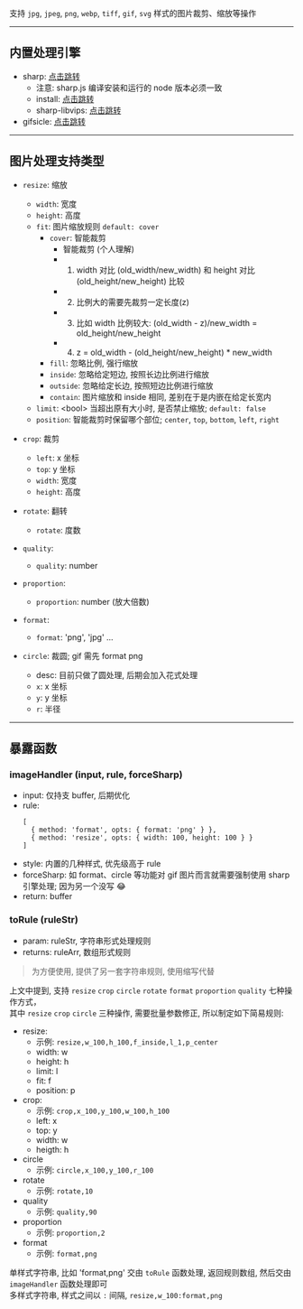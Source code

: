 支持 `jpg`, `jpeg`, `png`, `webp`, `tiff`, `gif`, `svg` 样式的图片裁剪、缩放等操作

---
## 内置处理引擎
* sharp: [点击跳转](https://sharp.pixelplumbing.com/en/stable/api-resize/#resize)
  * 注意: sharp.js 编译安装和运行的 node 版本必须一致
  * install: [点击跳转](https://github.com/lovell/sharp/blob/master/docs/install.md#custom-prebuilt-binaries)
  * sharp-libvips: [点击跳转](https://github.com/lovell/sharp-libvips/releases/)
* gifsicle: [点击跳转](http://www.lcdf.org/gifsicle/man.html)

---
## 图片处理支持类型

* `resize`: 缩放
  * `width`: 宽度
  * `height`: 高度
  * `fit`: 图片缩放规则 `default: cover`
    * `cover`: 智能裁剪
      * 智能裁剪 (个人理解)
      * 1. width 对比 (old_width/new_width) 和 height 对比 (old_height/new_height) 比较
      * 2. 比例大的需要先裁剪一定长度(z)
      * 3. 比如 width 比例较大: (old_width - z)/new_width = old_height/new_height
      * 4. z = old_width - (old_height/new_height) * new_width
    * `fill`: 忽略比例, 强行缩放
    * `inside`: 忽略给定短边, 按照长边比例进行缩放
    * `outside`: 忽略给定长边, 按照短边比例进行缩放
    * `contain`: 图片缩放和 inside 相同, 差别在于是内嵌在给定长宽内
  * `limit`: \<bool\> 当超出原有大小时, 是否禁止缩放; `default: false`
  * `position`: 智能裁剪时保留哪个部位; `center`, `top`, `bottom`, `left`, `right` 

* `crop`: 裁剪
  * `left`: x 坐标
  * `top`: y 坐标
  * `width`: 宽度
  * `height`: 高度
* `rotate`: 翻转
  * `rotate`: 度数
* `quality`: 
  * `quality`: number
* `proportion`:
  * `proportion`: number (放大倍数)
* `format`:
  * `format`: 'png', 'jpg' ...
* `circle`: 裁圆; gif 需先 format png
  * desc: 目前只做了圆处理, 后期会加入花式处理
  * `x`: x 坐标
  * `y`: y 坐标
  * `r`: 半径

---
## 暴露函数

### imageHandler (input, rule, forceSharp)

* input: 仅持支 buffer, 后期优化
* rule:
  ```
  [
    { method: 'format', opts: { format: 'png' } },
    { method: 'resize', opts: { width: 100, height: 100 } }
  ]
  ```
* style: 内置的几种样式, 优先级高于 rule
* forceSharp: 如 format、circle 等功能对 gif 图片而言就需要强制使用 sharp 引擎处理; 因为另一个没写 😂
* return: buffer

### toRule (ruleStr)

* param: ruleStr, 字符串形式处理规则
* returns: ruleArr, 数组形式规则

> 为方便使用, 提供了另一套字符串规则, 使用缩写代替

上文中提到, 支持 `resize` `crop` `circle` `rotate` `format` `proportion` `quality` 七种操作方式， <br>
其中 `resize` `crop` `circle` 三种操作, 需要批量参数修正, 所以制定如下简易规则: <br>


* resize:
  * 示例: `resize,w_100,h_100,f_inside,l_1,p_center`
  * width: w
  * height: h
  * limit: l
  * fit: f
  * position: p
* crop:
  * 示例: `crop,x_100,y_100,w_100,h_100`
  * left: x
  * top: y
  * width: w
  * heigth: h
* circle
  * 示例: `circle,x_100,y_100,r_100`
* rotate
  * 示例: `rotate,10`
* quality
  * 示例: `quality,90`
* proportion
  * 示例: `proportion,2`
* format
  * 示例: `format,png`

单样式字符串, 比如 'format,png' 交由 `toRule` 函数处理, 返回规则数组, 然后交由 `imageHandler` 函数处理即可 <br>
多样式字符串, 样式之间以 `:` 间隔, `resize,w_100:format,png`